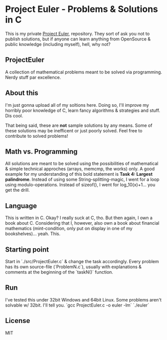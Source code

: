 Project Euler - Problems & Solutions in C
===

This is my private [Project Euler](http://projecteuler.net/), repository. They sort of ask you not to publish solutions, but if anyone can learn anything from OpenSource & public knowledge (including myself), hell, why not?

## ProjectEuler ##
A collection of mathematical problems meant to be solved via programming. Nerdy stuff par excellence. 

## About this ##
I'm just gonna upload all of my soltions here. Doing so, I'll improve my horribly poor knowledge of C, learn fancy algorithms & strategies and stuff. Dis cool.

That being said, these are **not** sample solutions by any means. Some of these solutions may be inefficent or just poorly solved. Feel free to contribute to solved problems!

## Math vs. Programming ##
All solutions are meant to be solved using the possibilities of mathematical & simple technical approches (arrays, memcmp, the works) only. 
A good example for my understanding of this bold statement is **Task 4: Largest palindrome**. Instead of using some String-splitting-magic, I went for a loop using modulo-operations. Instead of sizeof(), I went for log_10(x)+1... you get the drill. 

## Language ##
This is written in C. Okay? I really suck at C, tho. But then again, I own a book about C. Considering that I, however, also own a book about financial mathematics (mint-condition, only put on display in one of my bookshelves)... yeah. This.

## Starting point ##
Start in ´./src/ProjectEuler.c´ & change the task accordingly. Every problem has its own source-file (´ProblemN.c´), usually with explanations & comments at the beginning of the ´taskN()´ function.

## Run ##
I've tested this under 32bit Windows and 64bit Linux. Some problems aren't solvable w/ 32bit. I'll tell you.
´gcc ProjectEuler.c -o euler -lm´
´./euler´

## License ##
MIT